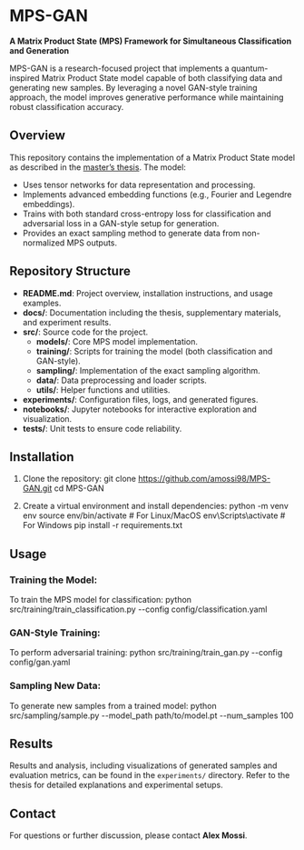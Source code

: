 # MPS-GAN

**A Matrix Product State (MPS) Framework for Simultaneous Classification and Generation**

MPS-GAN is a research-focused project that implements a quantum-inspired Matrix Product State model capable of both classifying data and generating new samples. By leveraging a novel GAN-style training approach, the model improves generative performance while maintaining robust classification accuracy.

## Overview

This repository contains the implementation of a Matrix Product State model as described in the [master’s thesis](docs/thesis.pdf). The model:
- Uses tensor networks for data representation and processing.
- Implements advanced embedding functions (e.g., Fourier and Legendre embeddings).
- Trains with both standard cross-entropy loss for classification and adversarial loss in a GAN-style setup for generation.
- Provides an exact sampling method to generate data from non-normalized MPS outputs.

## Repository Structure

- **README.md**: Project overview, installation instructions, and usage examples.
- **docs/**: Documentation including the thesis, supplementary materials, and experiment results.
- **src/**: Source code for the project.
  - **models/**: Core MPS model implementation.
  - **training/**: Scripts for training the model (both classification and GAN-style).
  - **sampling/**: Implementation of the exact sampling algorithm.
  - **data/**: Data preprocessing and loader scripts.
  - **utils/**: Helper functions and utilities.
- **experiments/**: Configuration files, logs, and generated figures.
- **notebooks/**: Jupyter notebooks for interactive exploration and visualization.
- **tests/**: Unit tests to ensure code reliability.

## Installation

1. Clone the repository:
git clone https://github.com/amossi98/MPS-GAN.git
cd MPS-GAN


2. Create a virtual environment and install dependencies:
python -m venv env
source env/bin/activate # For Linux/MacOS
env\Scripts\activate # For Windows
pip install -r requirements.txt


## Usage

### Training the Model:
To train the MPS model for classification:
python src/training/train_classification.py --config config/classification.yaml


### GAN-Style Training:
To perform adversarial training:
python src/training/train_gan.py --config config/gan.yaml


### Sampling New Data:
To generate new samples from a trained model:
python src/sampling/sample.py --model_path path/to/model.pt --num_samples 100


## Results

Results and analysis, including visualizations of generated samples and evaluation metrics, can be found in the `experiments/` directory. Refer to the thesis for detailed explanations and experimental setups.


## Contact

For questions or further discussion, please contact **Alex Mossi**.
